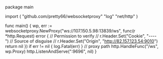 package main

import (
	"github.com/pretty66/websocketproxy"
	"log"
	"net/http"
)

func main() {
	wp, err := websocketproxy.NewProxy("ws://107.150.5.98:13839/ws", func(r *http.Request) error {
		// Permission to verify
		// r.Header.Set("Cookie", "----")
		// Source of disguise
		// r.Header.Set("Origin", "http://82.157.123.54:9010")
		return nil
	})
	if err != nil {
		log.Fatal(err)
	}
	// proxy path
	http.HandleFunc("/ws", wp.Proxy)
	http.ListenAndServe(":9696", nil)
}
